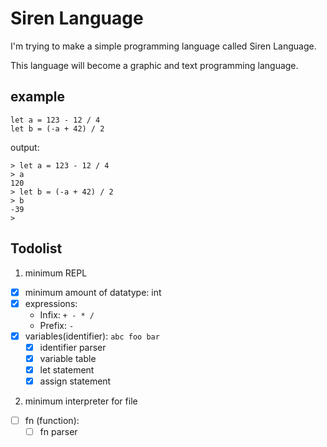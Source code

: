# Siren Language

I'm trying to make a simple programming language called Siren Language.

This language will become a graphic and text programming language.

## example
```
let a = 123 - 12 / 4
let b = (-a + 42) / 2
```
output:
```
> let a = 123 - 12 / 4
> a
120
> let b = (-a + 42) / 2
> b
-39
>
```

## Todolist

1. minimum REPL
  - [x] minimum amount of datatype: int
  - [x] expressions:
    - Infix: `+ - * /`
    - Prefix: `-`
  - [x] variables(identifier): `abc foo bar`
    - [x] identifier parser
    - [x] variable table
    - [x] let statement
    - [x] assign statement

2. minimum interpreter for file
  - [ ] fn (function):
    - [ ] fn parser